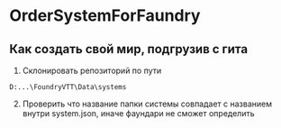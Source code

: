 # OrderSystemForFaundry

## Как создать свой мир, подгрузив с гита

1) Склонировать репозиторий по пути 

```
D:...\FoundryVTT\Data\systems
```

2) Проверить что название папки системы совпадает с названием внутри system.json,
иначе фаундари не сможет определить